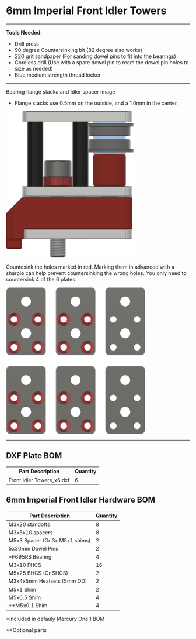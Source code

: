 # 6mm Imperial Front Idler Towers

___

**Tools Needed:**

- Drill press
- 90 degree Countersinking bit (82 degree also works)
- 220 grit sandpaper (For sanding dowel pins to fit into the bearings)
- Cordless drill (Use with a spare dowel pin to ream the dowel pin holes to size as needed)
- Blue medium strength thread locker

___

Bearing flange stacka and Idler spacer image

- Flange stacks use 0.5mm on the outside, and a 1.0mm in the center.

<img src="../../Images/6mm_Front_Tower_Flange_Stack.png" alt="Front Idler Bearing Stacks" height="400">

Countesink the holes marked in red. Marking them in advanced with a sharpie can help prevent countersinking the wrong holes. You only need to countersink 4 of the 6 plates.

<img src="../../Images/Front_Idlers_Countersink_Top.png" alt="Front Idler Countersink Top Holes" height="400">


___

## DXF Plate BOM

| Part Description                       | Quantity |
|----------------------------------------|----------|
| Front Idler Towers_x6.dxf              | 6        |

## 6mm Imperial Front Idler Hardware BOM

| Part Description               | Quantity |
|--------------------------------|----------|
| M3x20 standoffs                | 8        |
| M3x5x10 spacers                | 8        |
| M5x3 Spacer (Or 3x M5x1 shims) | 2        |
| 5x30mm Dowel Pins              | 2        |
| *F695RS Bearing                | 4        |
| M3x10 FHCS                     | 16       |
| M5x25 BHCS (Or SHCS)           | 2        |
| M3x4x5mm Heatsets (5mm OD)     | 2        |
| M5x1 Shim                      | 2        |
| M5x0.5 Shim                    | 4        |
| **M5x0.1 Shim                  | 4        |

*Included in defauly Mercury One.1 BOM

**Optional parts
